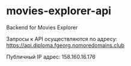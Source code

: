 # movies-explorer-api
Backend for Movies Explorer

Запросы к API осуществляются по адресу:
https://api.diploma.fgeorg.nomoredomains.club

Публичный IP адрес: 158.160.16.176
